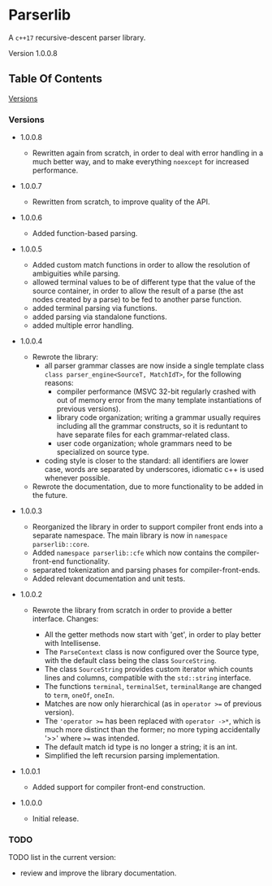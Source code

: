# Parserlib

A `c++17` recursive-descent parser library.

Version 1.0.0.8

## Table Of Contents

[Versions](versions)

### Versions

  - 1.0.0.8
  	- Rewritten again from scratch, in order to deal with error handling in a much better way,
  	  and to make everything `noexcept` for increased performance.

  - 1.0.0.7
    - Rewritten from scratch, to improve quality of the API.

  - 1.0.0.6
  	- Added function-based parsing.

  - 1.0.0.5
  	- Added custom match functions in order to allow the resolution of ambiguities while parsing.
  	- allowed terminal values to be of different type that the value of the source container, in order to allow the result of a parse (the ast nodes created by a parse) to be fed to another parse function.
  	- added terminal parsing via functions.
  	- added parsing via standalone functions.
  	- added multiple error handling.

  - 1.0.0.4
  
    - Rewrote the library:
        - all parser grammar classes are now inside a single template class `class parser_engine<SourceT, MatchIdT>`, for the following reasons:
            - compiler performance (MSVC 32-bit regularly crashed with out of memory error from the many template instantiations of previous versions).
            - library code organization; writing a grammar usually requires including all the grammar constructs, so it is reduntant to have separate files for each grammar-related class.
            - user code organization; whole grammars need to be specialized on source type.
        - coding style is closer to the standard: all identifiers are lower case, words are separated by underscores, idiomatic c++ is used whenever possible.
    - Rewrote the documentation, due to more functionality to be added in the future.
 
 
  - 1.0.0.3
 
 	- Reorganized the library in order to support compiler front ends into a separate namespace. The main library is now in `namespace parserlib::core`.
 	- Added `namespace parserlib::cfe` which now contains the compiler-front-end functionality.
 	- separated tokenization and parsing phases for compiler-front-ends.
 	- Added relevant documentation and unit tests.
 

  - 1.0.0.2
 
 	- Rewrote the library from scratch in order to provide a better interface. Changes:
 	
        - All the getter methods now start with 'get', in order to play better with Intellisense.
        - The `ParseContext` class is now configured over the Source type, with the default class being the class `SourceString`.
        - The class `SourceString` provides custom iterator which counts lines and columns, compatible with the `std::string` interface.
        - The functions `terminal`, `terminalSet`, `terminalRange` are changed to `term`, `oneOf`, `oneIn`.
        - Matches are now only hierarchical (as in `operator >=` of previous version).
        - The `'operator >=` has been replaced with `operator ->*`, which is much more distinct than the former; no more typing accidentally '>>' where `>=` was intended.
        - The default match id type is no longer a string; it is an int.
        - Simplified the left recursion parsing implementation.
 
  - 1.0.0.1
 
  	- Added support for compiler front-end construction.
  	
- 1.0.0.0
 
  	- Initial release.

### TODO

TODO list in the current version:

 - review and improve the library documentation.
